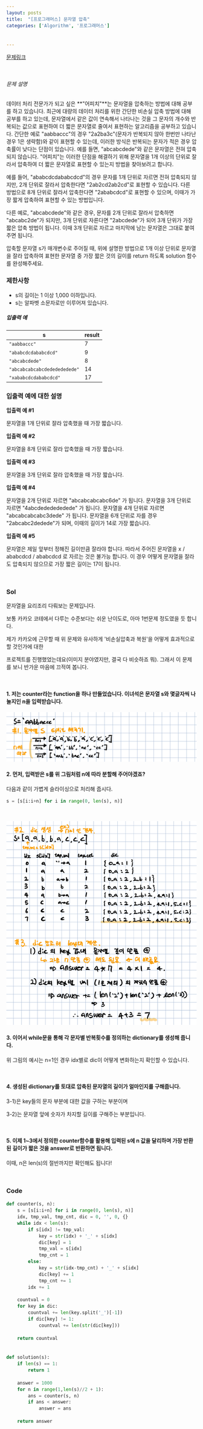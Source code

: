 ```yaml
---
layout: posts
title:  "[프로그래머스] 문자열 압축"
categories: ['Algorithm', '프로그래머스']


---
```


[문제링크](https://programmers.co.kr/learn/courses/30/lessons/60057)

<br/>

###### 문제 설명

데이터 처리 전문가가 되고 싶은 **"어피치"**는 문자열을 압축하는 방법에 대해 공부를 하고 있습니다. 최근에 대량의 데이터 처리를 위한 간단한 비손실 압축 방법에 대해 공부를 하고 있는데, 문자열에서 같은 값이 연속해서 나타나는 것을 그 문자의 개수와 반복되는 값으로 표현하여 더 짧은 문자열로 줄여서 표현하는 알고리즘을 공부하고 있습니다.
간단한 예로 "aabbaccc"의 경우 "2a2ba3c"(문자가 반복되지 않아 한번만 나타난 경우 1은 생략함)와 같이 표현할 수 있는데, 이러한 방식은 반복되는 문자가 적은 경우 압축률이 낮다는 단점이 있습니다. 예를 들면, "abcabcdede"와 같은 문자열은 전혀 압축되지 않습니다. "어피치"는 이러한 단점을 해결하기 위해 문자열을 1개 이상의 단위로 잘라서 압축하여 더 짧은 문자열로 표현할 수 있는지 방법을 찾아보려고 합니다.

예를 들어, "ababcdcdababcdcd"의 경우 문자를 1개 단위로 자르면 전혀 압축되지 않지만, 2개 단위로 잘라서 압축한다면 "2ab2cd2ab2cd"로 표현할 수 있습니다. 다른 방법으로 8개 단위로 잘라서 압축한다면 "2ababcdcd"로 표현할 수 있으며, 이때가 가장 짧게 압축하여 표현할 수 있는 방법입니다.

다른 예로, "abcabcdede"와 같은 경우, 문자를 2개 단위로 잘라서 압축하면 "abcabc2de"가 되지만, 3개 단위로 자른다면 "2abcdede"가 되어 3개 단위가 가장 짧은 압축 방법이 됩니다. 이때 3개 단위로 자르고 마지막에 남는 문자열은 그대로 붙여주면 됩니다.

압축할 문자열 s가 매개변수로 주어질 때, 위에 설명한 방법으로 1개 이상 단위로 문자열을 잘라 압축하여 표현한 문자열 중 가장 짧은 것의 길이를 return 하도록 solution 함수를 완성해주세요.

### 제한사항

- s의 길이는 1 이상 1,000 이하입니다.
- s는 알파벳 소문자로만 이루어져 있습니다.

##### 입출력 예

| s                            | result |
| ---------------------------- | ------ |
| `"aabbaccc"`                 | 7      |
| `"ababcdcdababcdcd"`         | 9      |
| `"abcabcdede"`               | 8      |
| `"abcabcabcabcdededededede"` | 14     |
| `"xababcdcdababcdcd"`        | 17     |

### 입출력 예에 대한 설명

**입출력 예 #1**

문자열을 1개 단위로 잘라 압축했을 때 가장 짧습니다.

**입출력 예 #2**

문자열을 8개 단위로 잘라 압축했을 때 가장 짧습니다.

**입출력 예 #3**

문자열을 3개 단위로 잘라 압축했을 때 가장 짧습니다.

**입출력 예 #4**

문자열을 2개 단위로 자르면 "abcabcabcabc6de" 가 됩니다.
문자열을 3개 단위로 자르면 "4abcdededededede" 가 됩니다.
문자열을 4개 단위로 자르면 "abcabcabcabc3dede" 가 됩니다.
문자열을 6개 단위로 자를 경우 "2abcabc2dedede"가 되며, 이때의 길이가 14로 가장 짧습니다.

**입출력 예 #5**

문자열은 제일 앞부터 정해진 길이만큼 잘라야 합니다.
따라서 주어진 문자열을 x / ababcdcd / ababcdcd 로 자르는 것은 불가능 합니다.
이 경우 어떻게 문자열을 잘라도 압축되지 않으므로 가장 짧은 길이는 17이 됩니다.



<br/>

### Sol

문자열을 요리조리 다뤄보는 문제입니다.

보통 카카오 코테에서 다루는 수준보다는 쉬운 난이도로, 아마 1번문제 정도였을 듯 합니다.

제가 카카오에 근무할 때 위 문제와 유사하게 '비손실압축과 복원'을 어떻게 효과적으로 할 것인가에 대한

프로젝트를 진행했었는데요(이미지 분야였지만, 결국 다 비슷하죠 뭐). 그래서 이 문제를 보니 반가운 마음에 끄적여 봅니다.

<br/>

#### 1. 저는 counter라는 function을 하나 만들었습니다. 이녀석은 문자열 s와 몇글자씩 나눌지인 n을 입력받습니다.

![image-20210702161409458](https://github.com/guard1000/guard1000.github.io/blob/master/imgs/%5Bprogrammers%5D%20compress%20string_1.png?raw=true)



#### 2. 먼저, 입력받은 s를 위 그림처럼 n에 따라 분할해 주어야겠죠?

   다음과 같이 가볍게 슬라이싱으로 처리해 줍시다.

   ```python
   s = [s[i:i+n] for i in range(0, len(s), n)]
   ```

<br/>

![image-20210702161637880](https://github.com/guard1000/guard1000.github.io/blob/master/imgs/%5Bprogrammers%5D%20compress%20string_2.png?raw=true)

#### 3. 이어서 while문을 통해 각 문자별 반복횟수를 정의하는 dictionary를 생성해 줍니다.

   위 그림의 예시는 n=1인 경우 idx별로 dic이 어떻게 변화하는지 확인할 수 있습니다.

   <br/>

#### 4. 생성된 dictionary를 토대로 압축된 문자열의 길이가 얼마인지를 구해줍니다.

   3-1)은 key들의 문자 부분에 대한 값을 구하는 부분이며

   3-2)는 문자열 앞에 숫자가 차지할 길이를 구해주는 부분입니다.

   <br/>

#### 5. 이제 1~3에서 정의한 counter함수를 활용해 입력된 s에 n 값을 달리하며 가장 반환된 길이가 짧은 것을 answer로 반환하면 됩니다.

   이때, n은 len(s)의 절반까지만 확인해도 됩니다!



<br/>

### Code

```python
def counter(s, n):
    s = [s[i:i+n] for i in range(0, len(s), n)]
    idx, tmp_val, tmp_cnt, dic = 0, '', 0, {}
    while idx < len(s):
        if s[idx] != tmp_val:
            key = str(idx) + '_' + s[idx]
            dic[key] = 1
            tmp_val = s[idx]
            tmp_cnt = 1
        else:
            key = str(idx-tmp_cnt) + '_' + s[idx]
            dic[key] += 1
            tmp_cnt += 1
        idx += 1
    
    countval = 0
    for key in dic:
        countval += len(key.split('_')[-1])
        if dic[key] != 1:
            countval += len(str(dic[key]))
            
    return countval
    
    
def solution(s):
    if len(s) == 1:
        return 1
    
    answer = 1000
    for n in range(1,len(s)//2 + 1):
        ans = counter(s, n)
        if ans < answer:
            answer = ans
    
    return answer
```



